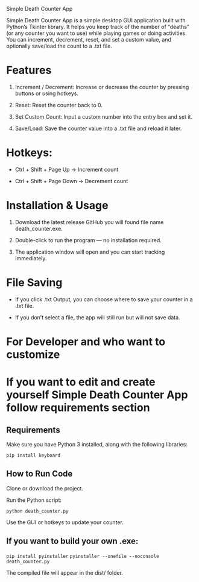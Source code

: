 Simple Death Counter App

Simple Death Counter App is a simple desktop GUI application built with Python’s Tkinter library.
It helps you keep track of the number of “deaths” (or any counter you want to use) while playing games or doing activities.
You can increment, decrement, reset, and set a custom value, and optionally save/load the count to a .txt file.

# Features

1. Increment / Decrement: Increase or decrease the counter by pressing buttons or using hotkeys.

2. Reset: Reset the counter back to 0.

3. Set Custom Count: Input a custom number into the entry box and set it.

4. Save/Load: Save the counter value into a .txt file and reload it later.

# Hotkeys:

- Ctrl + Shift + Page Up → Increment count

- Ctrl + Shift + Page Down → Decrement count


# Installation & Usage

1. Download the latest release GitHub you will found file name death_counter.exe.

2. Double-click to run the program — no installation required.

3. The application window will open and you can start tracking immediately.

# File Saving

- If you click .txt Output, you can choose where to save your counter in a .txt file.

- If you don’t select a file, the app will still run but will not save data.

# **For Developer and who want to customize**

# **If you want to edit and create yourself Simple Death Counter App follow requirements section**
## Requirements

Make sure you have Python 3 installed, along with the following libraries:

`pip install keyboard`

## How to Run Code

Clone or download the project.

Run the Python script:

`python death_counter.py`

Use the GUI or hotkeys to update your counter.

## If you want to build your own .exe:

`pip install pyinstaller`
`pyinstaller --onefile --noconsole death_counter.py`


The compiled file will appear in the dist/ folder.

